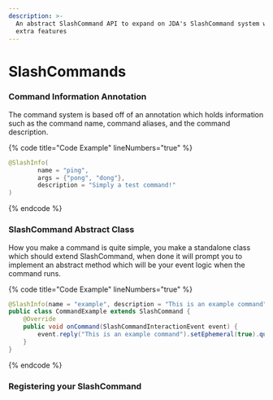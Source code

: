 ```yaml
---
description: >-
  An abstract SlashCommand API to expand on JDA's SlashCommand system with a few
  extra features
---
```


# SlashCommands

### Command Information Annotation

The command system is based off of an annotation which holds information such as the command name, command aliases, and the command description.

{% code title="Code Example" lineNumbers="true" %}
```java
@SlashInfo(
        name = "ping", 
        args = {"pong", "dong"}, 
        description = "Simply a test command!"
)
```
{% endcode %}

### SlashCommand Abstract Class

How you make a command is quite simple, you make a standalone class which should extend SlashCommand, when done it will prompt you to implement an abstract method which will be your event logic when the command runs.

{% code title="Code Example" lineNumbers="true" %}
```java
@SlashInfo(name = "example", description = "This is an example command")
public class CommandExample extends SlashCommand {
    @Override
    public void onCommand(SlashCommandInteractionEvent event) {
        event.reply("This is an example command").setEphemeral(true).queue();
    }
}
```
{% endcode %}

### Registering your SlashCommand

